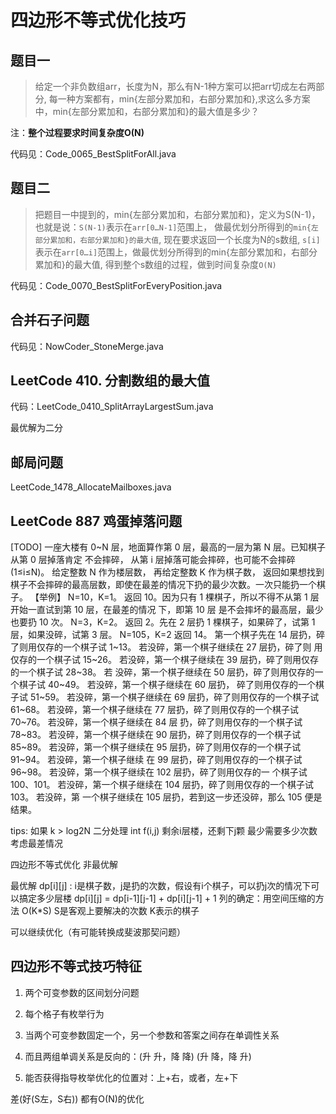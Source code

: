 # 四边形不等式优化技巧

## 题目一

> 给定一个非负数组arr，长度为N，那么有N-1种方案可以把arr切成左右两部分, 每一种方案都有，min{左部分累加和，右部分累加和},求这么多方案中，min{左部分累加和，右部分累加和}的最大值是多少？

注：**整个过程要求时间复杂度O(N)**

代码见：Code_0065_BestSplitForAll.java

## 题目二

> 把题目一中提到的，min{左部分累加和，右部分累加和}，定义为S(N-1)，也就是说：`S(N-1)`表示在`arr[0…N-1]`范围上， 做最优划分所得到的`min{左部分累加和，右部分累加和}的最大值`, 现在要求返回一个长度为N的s数组, `s[i]`表示在`arr[0…i]`范围上，做最优划分所得到的min{左部分累加和，右部分累加和}的最大值, 得到整个s数组的过程，做到时间复杂度`O(N)`

代码见：Code_0070_BestSplitForEveryPosition.java

## 合并石子问题

代码见：NowCoder_StoneMerge.java

## LeetCode 410. 分割数组的最大值

代码：LeetCode_0410_SplitArrayLargestSum.java

最优解为二分

## 邮局问题

LeetCode_1478_AllocateMailboxes.java

## LeetCode 887 鸡蛋掉落问题


[TODO]
一座大楼有 0~N 层，地面算作第 0 层，最高的一层为第 N 层。已知棋子从第 0 层掉落肯定 不会摔碎， 从第 i 层掉落可能会摔碎，也可能不会摔碎(1≤i≤N)。 给定整数 N 作为楼层数， 再给定整数 K 作为棋子数，
返回如果想找到棋子不会摔碎的最高层数，即使在最差的情况下扔的最少次数。一次只能扔一个棋子。 【举例】 N=10，K=1。 返回 10。因为只有 1 棵棋子，所以不得不从第 1 层开始一直试到第 10 层，在最差的情况 下，即第 10 层
是不会摔坏的最高层，最少也要扔 10 次。 N=3，K=2。 返回 2。先在 2 层扔 1 棵棋子，如果碎了，试第 1 层，如果没碎，试第 3 层。 N=105，K=2 返回 14。 第一个棋子先在 14 层扔，碎了则用仅存的一个棋子试
1~13。 若没碎，第一个棋子继续在 27 层扔，碎了则 用仅存的一个棋子试 15~26。 若没碎，第一个棋子继续在 39 层扔，碎了则用仅存的一个棋子试 28~38。 若 没碎，第一个棋子继续在 50 层扔，碎了则用仅存的一个棋子试
40~49。 若没碎，第一个棋子继续在 60 层扔， 碎了则用仅存的一个棋子试 51~59。 若没碎，第一个棋子继续在 69 层扔，碎了则用仅存的一个棋子试 61~68。 若没碎，第一个棋子继续在 77 层扔，碎了则用仅存的一个棋子试
70~76。 若没碎，第一个棋子继续在 84 层 扔，碎了则用仅存的一个棋子试 78~83。 若没碎，第一个棋子继续在 90 层扔，碎了则用仅存的一个棋子试 85~89。 若没碎，第一个棋子继续在 95 层扔，碎了则用仅存的一个棋子试
91~94。 若没碎，第一个棋子继续 在 99 层扔，碎了则用仅存的一个棋子试 96~98。 若没碎，第一个棋子继续在 102 层扔，碎了则用仅存的一 个棋子试 100、101。 若没碎，第一个棋子继续在 104
层扔，碎了则用仅存的一个棋子试 103。 若没碎，第 一个棋子继续在 105 层扔，若到这一步还没碎，那么 105 便是结果。

tips:
如果 k > log2N 二分处理 int f(i,j) 剩余i层楼，还剩下j颗 最少需要多少次数 考虑最差情况

四边形不等式优化 非最优解

最优解 dp[i][j] : i是棋子数，j是扔的次数，假设有i个棋子，可以扔j次的情况下可以搞定多少层楼 dp[i][j] = dp[i-1][j-1] + dp[i][j-1] + 1 列的确定：用空间压缩的方法 O(K*S)
S是客观上要解决的次数 K表示的棋子

可以继续优化（有可能转换成斐波那契问题）

## 四边形不等式技巧特征

1. 两个可变参数的区间划分问题

2. 每个格子有枚举行为

3. 当两个可变参数固定一个，另一个参数和答案之间存在单调性关系

4. 而且两组单调关系是反向的：(升 升，降 降)  (升 降，降 升)

5. 能否获得指导枚举优化的位置对：上+右，或者，左+下

差(好(S左，S右))
都有O(N)的优化